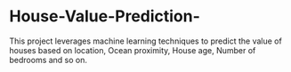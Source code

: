 # House-Value-Prediction-
This project leverages machine learning techniques to predict the value of houses based on location, Ocean proximity, House age, Number of bedrooms and so on.
